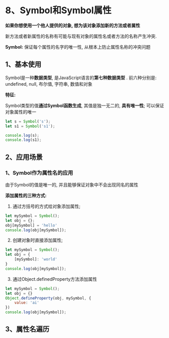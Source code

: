 # 8、Symbol和Symbol属性

**如果你想使用一个他人提供的对象,  想为该对象添加新的方法或者属性**

新方法或者新属性的名称有可能与现有对象的属性名或者方法的名称产生冲突.

**Symbol:** 保证每个属性的名字的唯一性, 从根本上防止属性名称的冲突问题

## 1、基本使用

Symbol是一种**数据类型**,  是JavaScript语言的**第七种数据类型** . 前六种分别是: undefined, null, 布尔值, 字符串, 数值和对象

**特征:**

Symbol类型的值**通过Symbol函数生成**, 其值是独一无二的, **具有唯一性**; 可以保证对象属性的唯一

```js
let s = Symbol('s');
let s1 = Symbol('s1');

console.log(s);
console.log(s1);
```

## 2、应用场景

### 1、Symbol作为属性名的应用

由于Symbol的值是唯一的, 并且能够保证对象中不会出现同名的属性

**添加属性的三种方式:**

1) 通过方括号的方式给对象添加属性;

```js
let mySymbol = Symbol();
let obj = {};
obj[mySymbol] = 'hello'
console.log(obj[mySymbol]);
```

2) 创建对象时直接添加属性;

```js
let mySymbol = Symbol();
let obj = {
    [mySymbol]: 'world'
}
console.log(obj[mySymbol]);
```

3) 通过Object.definedProperty方法添加属性

```js
let mySymbol = Symbol();
let obj = {}
Object.defineProperty(obj, mySymbol, {
    value: 'ai'
})
console.log(obj[mySymbol]);
```



## 3、属性名遍历